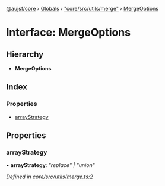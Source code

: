 [@aujsf/core](../README.md) › [Globals](../globals.md) › ["core/src/utils/merge"](../modules/_core_src_utils_merge_.md) › [MergeOptions](_core_src_utils_merge_.mergeoptions.md)

# Interface: MergeOptions

## Hierarchy

* **MergeOptions**

## Index

### Properties

* [arrayStrategy](_core_src_utils_merge_.mergeoptions.md#arraystrategy)

## Properties

###  arrayStrategy

• **arrayStrategy**: *"replace" | "union"*

*Defined in [core/src/utils/merge.ts:2](https://github.com/jbockle/au-jsonschema-form/blob/master/packages/core/src/utils/merge.ts#L2)*
